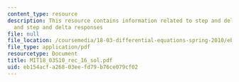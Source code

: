 ```yaml
---
content_type: resource
description: This resource contains information related to step and delta functions,
  and step and delta responses
file: null
file_location: /coursemedia/18-03-differential-equations-spring-2010/eb154acfa26803eefd79b76ce079cf02_MIT18_03S10_rec_16_sol.pdf
file_type: application/pdf
resourcetype: Document
title: MIT18_03S10_rec_16_sol.pdf
uid: eb154acf-a268-03ee-fd79-b76ce079cf02
---
```

